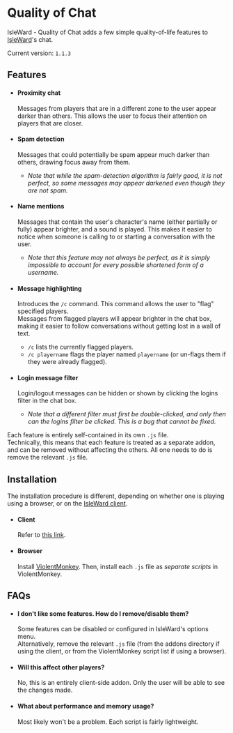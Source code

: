 # Quality of Chat

IsleWard - Quality of Chat adds a few simple quality-of-life features to [IsleWard](https://play.isleward.com)'s chat.

Current version: `1.1.3`

## Features

- #### Proximity chat  
  Messages from players that are in a different zone to the user appear darker than others. This allows the user to focus their attention on players that are closer.

- #### Spam detection  
  Messages that could potentially be spam appear much darker than others, drawing focus away from them.  
  - *Note that while the spam-detection algorithm is fairly good, it is not perfect, so some messages may appear darkened even though they are not spam.*

- #### Name mentions  
  Messages that contain the user's character's name (either partially or fully) appear brighter, and a sound is played. This makes it easier to notice when someone is calling to or starting a conversation with the user.  
  - *Note that this feature may not always be perfect, as it is simply impossible to account for every possible shortened form of a username.*

- #### Message highlighting  
  Introduces the `/c` command. This command allows the user to "flag" specified players.  
  Messages from flagged players will appear brighter in the chat box, making it easier to follow conversations without getting lost in a wall of text.  
  - `/c` lists the currently flagged players.
  - `/c playername` flags the player named `playername` (or un-flags them if they were already flagged).

- #### Login message filter
  Login/logout messages can be hidden or shown by clicking the logins filter in the chat box.
  - *Note that a different filter must first be double-clicked, and only then can the logins filter be clicked. This is a bug that cannot be fixed.*

Each feature is entirely self-contained in its own `.js` file.  
Technically, this means that each feature is treated as a separate addon, and can be removed without affecting the others. All one needs to do is remove the relevant `.js` file.

## Installation

The installation procedure is different, depending on whether one is playing using a browser, or on the [IsleWard client](https://gitlab.com/Isleward/desktop-client).

- #### Client  
  Refer to [this link](https://gitlab.com/Isleward/desktop-client#how-do-i-load-addons).
- #### Browser  
  Install [ViolentMonkey](https://violentmonkey.github.io/get-it/). Then, install each `.js` file as *separate scripts* in ViolentMonkey.

## FAQs

- #### I don't like some features. How do I remove/disable them?  
  Some features can be disabled or configured in IsleWard's options menu.  
  Alternatively, remove the relevant `.js` file (from the addons directory if using the client, or from the ViolentMonkey script list if using a browser).

- #### Will this affect other players?  
  No, this is an entirely client-side addon. Only the user will be able to see the changes made.

- #### What about performance and memory usage?  
  Most likely won't be a problem. Each script is fairly lightweight.